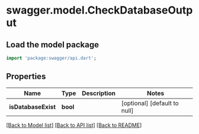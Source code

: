 # swagger.model.CheckDatabaseOutput

## Load the model package
```dart
import 'package:swagger/api.dart';
```

## Properties
Name | Type | Description | Notes
------------ | ------------- | ------------- | -------------
**isDatabaseExist** | **bool** |  | [optional] [default to null]

[[Back to Model list]](../README.md#documentation-for-models) [[Back to API list]](../README.md#documentation-for-api-endpoints) [[Back to README]](../README.md)


